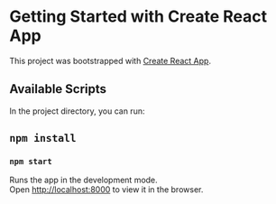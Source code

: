 # Getting Started with Create React App

This project was bootstrapped with [Create React App](https://github.com/facebook/create-react-app).

## Available Scripts

In the project directory, you can run:

## `npm install`

### `npm start`

Runs the app in the development mode.\
Open [http://localhost:8000](http://localhost:8000) to view it in the browser.


